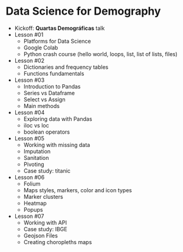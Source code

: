 # Data Science for Demography

- Kickoff: **Quartas Demográficas** talk
- Lesson #01
	- Platforms for Data Science
	- Google Colab
	- Python crash course (hello world, loops, list, list of lists, files)
- Lesson #02
	- Dictionaries and frequency tables
	- Functions fundamentals
- Lesson #03
	- Introduction to Pandas
	- Series vs Dataframe
	- Select vs Assign
	- Main methods
- Lesson #04
	- Exploring data with Pandas
	- iloc vs loc
	- boolean operators
- Lesson #05 
	- Working with missing data
	- Imputation 
	- Sanitation
	- Pivoting
	- Case study: titanic 
- Lesson #06
	- Folium
	- Maps styles, markers, color and icon types
	- Marker clusters
	- Heatmap
	- Popups
- Lesson #07
	- Working with API
	- Case study: IBGE
	- Geojson Files
	- Creating choropleths maps



